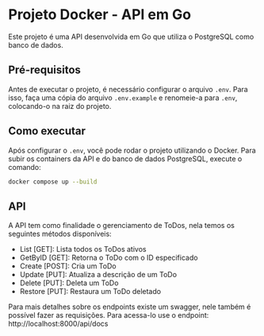 # Projeto Docker - API em Go

Este projeto é uma API desenvolvida em Go que utiliza o PostgreSQL como banco de dados.

## Pré-requisitos
Antes de executar o projeto, é necessário configurar o arquivo `.env`. Para isso, faça uma cópia do arquivo 
`.env.example` e renomeie-a para `.env`, colocando-o na raiz do projeto.

## Como executar
Após configurar o `.env`, você pode rodar o projeto utilizando o Docker. Para subir os containers da API e do 
banco de dados PostgreSQL, execute o comando:

```bash
docker compose up --build
```

## API
A API tem como finalidade o gerenciamento de ToDos, nela temos os seguintes métodos disponíveis:
- List [GET]: Lista todos os ToDos ativos
- GetByID [GET]: Retorna o ToDo com o ID especificado
- Create [POST]: Cria um ToDo
- Update [PUT]: Atualiza a descrição de um ToDo
- Delete [PUT]: Deleta um ToDo
- Restore [PUT]: Restaura um ToDo deletado

Para mais detalhes sobre os endpoints existe um swagger, nele também é possível fazer as requisições.
Para acessa-lo use o endpoint: http://localhost:8000/api/docs
